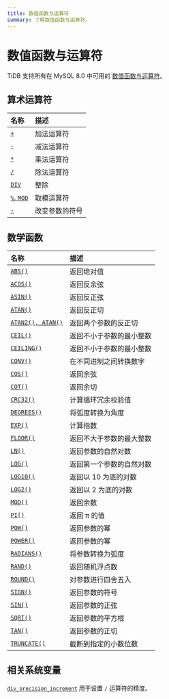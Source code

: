 ```yaml
---
title: 数值函数与运算符
summary: 了解数值函数与运算符。
---
```


# 数值函数与运算符

TiDB 支持所有在 MySQL 8.0 中可用的 [数值函数与运算符](https://dev.mysql.com/doc/refman/8.0/en/numeric-functions.html)。

## 算术运算符

| 名称                                                                                          | 描述                         |
|:----------------------------------------------------------------------------------------------|:------------------------------|
| [`+`](https://dev.mysql.com/doc/refman/8.0/en/arithmetic-functions.html#operator_plus)        | 加法运算符                   |
| [`-`](https://dev.mysql.com/doc/refman/8.0/en/arithmetic-functions.html#operator_minus)       | 减法运算符                   |
| [`*`](https://dev.mysql.com/doc/refman/8.0/en/arithmetic-functions.html#operator_times)       | 乘法运算符                   |
| [`/`](https://dev.mysql.com/doc/refman/8.0/en/arithmetic-functions.html#operator_divide)      | 除法运算符                   |
| [`DIV`](https://dev.mysql.com/doc/refman/8.0/en/arithmetic-functions.html#operator_div)       | 整除                       |
| [`%`, `MOD`](https://dev.mysql.com/doc/refman/8.0/en/arithmetic-functions.html#operator_mod)  | 取模运算符                   |
| [`-`](https://dev.mysql.com/doc/refman/8.0/en/arithmetic-functions.html#operator_unary-minus) | 改变参数的符号               |

## 数学函数

| 名称                                                                                                      | 描述                                                         |
|:----------------------------------------------------------------------------------------------------------|:--------------------------------------------------------------|
| [`ABS()`](https://dev.mysql.com/doc/refman/8.0/en/mathematical-functions.html#function_abs)               | 返回绝对值                                                   |
| [`ACOS()`](https://dev.mysql.com/doc/refman/8.0/en/mathematical-functions.html#function_acos)             | 返回反余弦                                                 |
| [`ASIN()`](https://dev.mysql.com/doc/refman/8.0/en/mathematical-functions.html#function_asin)             | 返回反正弦                                                 |
| [`ATAN()`](https://dev.mysql.com/doc/refman/8.0/en/mathematical-functions.html#function_atan)             | 返回反正切                                                 |
| [`ATAN2(), ATAN()`](https://dev.mysql.com/doc/refman/8.0/en/mathematical-functions.html#function_atan2)   | 返回两个参数的反正切                                       |
| [`CEIL()`](https://dev.mysql.com/doc/refman/8.0/en/mathematical-functions.html#function_ceil)             | 返回不小于参数的最小整数                                   |
| [`CEILING()`](https://dev.mysql.com/doc/refman/8.0/en/mathematical-functions.html#function_ceiling)       | 返回不小于参数的最小整数                                   |
| [`CONV()`](https://dev.mysql.com/doc/refman/8.0/en/mathematical-functions.html#function_conv)             | 在不同进制之间转换数字                                     |
| [`COS()`](https://dev.mysql.com/doc/refman/8.0/en/mathematical-functions.html#function_cos)               | 返回余弦                                                 |
| [`COT()`](https://dev.mysql.com/doc/refman/8.0/en/mathematical-functions.html#function_cot)               | 返回余切                                                 |
| [`CRC32()`](https://dev.mysql.com/doc/refman/8.0/en/mathematical-functions.html#function_crc32)           | 计算循环冗余校验值                                         |
| [`DEGREES()`](https://dev.mysql.com/doc/refman/8.0/en/mathematical-functions.html#function_degrees)       | 将弧度转换为角度                                         |
| [`EXP()`](https://dev.mysql.com/doc/refman/8.0/en/mathematical-functions.html#function_exp)               | 计算指数                                                 |
| [`FLOOR()`](https://dev.mysql.com/doc/refman/8.0/en/mathematical-functions.html#function_floor)           | 返回不大于参数的最大整数                                   |
| [`LN()`](https://dev.mysql.com/doc/refman/8.0/en/mathematical-functions.html#function_ln)                 | 返回参数的自然对数                                         |
| [`LOG()`](https://dev.mysql.com/doc/refman/8.0/en/mathematical-functions.html#function_log)               | 返回第一个参数的自然对数                                   |
| [`LOG10()`](https://dev.mysql.com/doc/refman/8.0/en/mathematical-functions.html#function_log10)           | 返回以 10 为底的对数                                       |
| [`LOG2()`](https://dev.mysql.com/doc/refman/8.0/en/mathematical-functions.html#function_log2)             | 返回以 2 为底的对数                                        |
| [`MOD()`](https://dev.mysql.com/doc/refman/8.0/en/mathematical-functions.html#function_mod)               | 返回余数                                                 |
| [`PI()`](https://dev.mysql.com/doc/refman/8.0/en/mathematical-functions.html#function_pi)                 | 返回 π 的值                                               |
| [`POW()`](https://dev.mysql.com/doc/refman/8.0/en/mathematical-functions.html#function_pow)               | 返回参数的幂                                             |
| [`POWER()`](https://dev.mysql.com/doc/refman/8.0/en/mathematical-functions.html#function_power)           | 返回参数的幂                                             |
| [`RADIANS()`](https://dev.mysql.com/doc/refman/8.0/en/mathematical-functions.html#function_radians)       | 将参数转换为弧度                                         |
| [`RAND()`](https://dev.mysql.com/doc/refman/8.0/en/mathematical-functions.html#function_rand)             | 返回随机浮点数                                           |
| [`ROUND()`](https://dev.mysql.com/doc/refman/8.0/en/mathematical-functions.html#function_round)           | 对参数进行四舍五入                                       |
| [`SIGN()`](https://dev.mysql.com/doc/refman/8.0/en/mathematical-functions.html#function_sign)             | 返回参数的符号                                           |
| [`SIN()`](https://dev.mysql.com/doc/refman/8.0/en/mathematical-functions.html#function_sin)               | 返回参数的正弦                                           |
| [`SQRT()`](https://dev.mysql.com/doc/refman/8.0/en/mathematical-functions.html#function_sqrt)             | 返回参数的平方根                                         |
| [`TAN()`](https://dev.mysql.com/doc/refman/8.0/en/mathematical-functions.html#function_tan)               | 返回参数的正切                                           |
| [`TRUNCATE()`](https://dev.mysql.com/doc/refman/8.0/en/mathematical-functions.html#function_truncate)     | 截断到指定的小数位数                                     |

## 相关系统变量

[`div_precision_increment`](/system-variables.md#div_precision_increment-new-in-v800) 用于设置 `/` 运算符的精度。